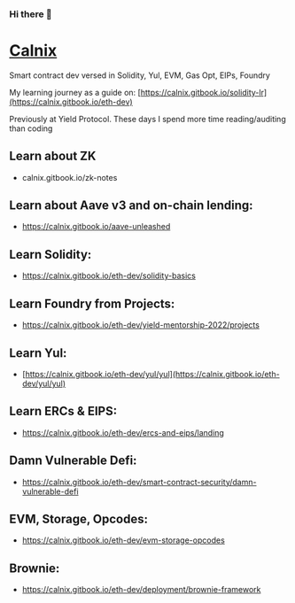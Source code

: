 ### Hi there 👋

# [Calnix](https://twitter.com/cal_nix)

Smart contract dev versed in Solidity, Yul, EVM, Gas Opt, EIPs, Foundry

My learning journey as a guide on: [https://calnix.gitbook.io/solidity-lr](https://calnix.gitbook.io/eth-dev)

Previously at Yield Protocol. These days I spend more time reading/auditing than coding

## Learn about ZK
- calnix.gitbook.io/zk-notes
  
## Learn about Aave v3 and on-chain lending:
- https://calnix.gitbook.io/aave-unleashed

## Learn Solidity:
- https://calnix.gitbook.io/eth-dev/solidity-basics

## Learn Foundry from Projects:
- https://calnix.gitbook.io/eth-dev/yield-mentorship-2022/projects

## Learn Yul:
- [https://calnix.gitbook.io/eth-dev/yul/yul](https://calnix.gitbook.io/eth-dev/yul/yul)

## Learn ERCs & EIPS:
- https://calnix.gitbook.io/eth-dev/ercs-and-eips/landing

## Damn Vulnerable Defi:
- https://calnix.gitbook.io/eth-dev/smart-contract-security/damn-vulnerable-defi

## EVM, Storage, Opcodes:
- https://calnix.gitbook.io/eth-dev/evm-storage-opcodes

## Brownie:
- https://calnix.gitbook.io/eth-dev/deployment/brownie-framework
